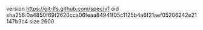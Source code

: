 version https://git-lfs.github.com/spec/v1
oid sha256:0a4850f69f2620cca06feaa84941f05c1125b4a6f21aef05206242e21147b3c4
size 2600
